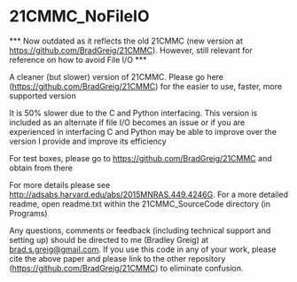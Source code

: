 # 21CMMC_NoFileIO

*** Now outdated as it reflects the old 21CMMC (new version at https://github.com/BradGreig/21CMMC). However, still relevant for reference on how to avoid File I/O ***

A cleaner (but slower) version of 21CMMC. Please go here (https://github.com/BradGreig/21CMMC) for the easier to use, faster, more supported version 

It is 50% slower due to the C and Python interfacing. This version is included as an alternate if file I/O becomes an issue or if you are experienced in interfacing C and Python may be able to improve over the version I provide and improve its efficiency

For test boxes, please go to https://github.com/BradGreig/21CMMC and obtain from there

For more details please see http://adsabs.harvard.edu/abs/2015MNRAS.449.4246G. For a more detailed readme, open readme.txt
within the 21CMMC_SourceCode directory (in Programs)

Any questions, comments or feedback (including technical support and setting up) should be directed 
to me (Bradley Greig) at brad.s.greig@gmail.com. If you use this code in any of your work, please cite
the above paper and please link to the other repository (https://github.com/BradGreig/21CMMC) to eliminate confusion.
